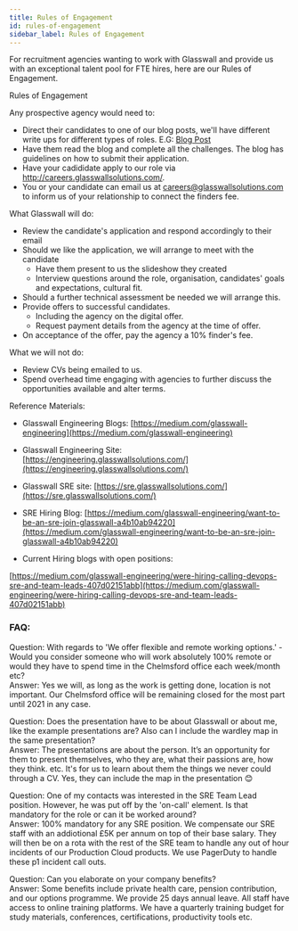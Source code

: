 ```yaml
---
title: Rules of Engagement
id: rules-of-engagement
sidebar_label: Rules of Engagement
---
```


For recruitment agencies wanting to work with Glasswall and provide us with an exceptional talent pool for FTE hires, here are our Rules of Engagement.

Rules of Engagement

Any prospective agency would need to:

- Direct their candidates to one of our blog posts, we'll have different write ups for different types of roles. E.G: [Blog Post](https://medium.com/glasswall-engineering/were-hiring-calling-devops-sre-and-team-leads-407d02151abb)
- Have them read the blog and complete all the challenges. The blog has guidelines on how to submit their application.
- Have your cadididate apply to our role via http://careers.glasswallsolutions.com/.
- You or your candidate can email us at [careers@glasswallsolutions.com](mailto:careers@glasswallsolutions.com) to inform us of your relationship to connect the finders fee.

What Glasswall will do:

- Review the candidate&#39;s application and respond accordingly to their email
- Should we like the application, we will arrange to meet with the candidate
  - Have them present to us the slideshow they created
  - Interview questions around the role, organisation, candidates&#39; goals and expectations, cultural fit.
- Should a further technical assessment be needed we will arrange this.
- Provide offers to successful candidates.
  - Including the agency on the digital offer.
  - Request payment details from the agency at the time of offer.
- On acceptance of the offer, pay the agency a 10% finder&#39;s fee.

What we will not do:

- Review CVs being emailed to us.
- Spend overhead time engaging with agencies to further discuss the opportunities available and alter terms.

Reference Materials:

- Glasswall Engineering Blogs: [https://medium.com/glasswall-engineering](https://medium.com/glasswall-engineering)

- Glasswall Engineering Site: [https://engineering.glasswallsolutions.com/](https://engineering.glasswallsolutions.com/)
- Glasswall SRE site: [https://sre.glasswallsolutions.com/](https://sre.glasswallsolutions.com/)
- SRE Hiring Blog: [https://medium.com/glasswall-engineering/want-to-be-an-sre-join-glasswall-a4b10ab94220](https://medium.com/glasswall-engineering/want-to-be-an-sre-join-glasswall-a4b10ab94220)
- Current Hiring blogs with open positions:

[https://medium.com/glasswall-engineering/were-hiring-calling-devops-sre-and-team-leads-407d02151abb](https://medium.com/glasswall-engineering/were-hiring-calling-devops-sre-and-team-leads-407d02151abb)

### FAQ:
Question: 
With regards to 'We offer flexible and remote working options.' - Would you consider someone who will work absolutely 100% remote or would they have to spend time in the Chelmsford office each week/month etc?  
Answer: 
Yes we will, as long as the work is getting done, location is not important. Our Chelmsford office will be remaining closed for the most part until 2021 in any case.  

Question:
Does the presentation have to be about Glasswall or about me, like the example presentations are? Also can I include the wardley map in the same presentation?  
Answer:
The presentations are about the person. It’s an opportunity for them to present themselves, who they are, what their passions are, how they think. etc.
It's for us to learn about them the things we never could through a CV. Yes, they can include the map in the presentation 😊  

Question:
One of my contacts was interested in the SRE Team Lead position. However, he was put off by the 'on-call' element. Is that mandatory for the role or can it be worked around?  
Answer:
100% mandatory for any SRE position. We compensate our SRE staff with an addiotional £5K per annum on top of their base salary. They will then be on a rota with the rest of the SRE team to handle any out of hour incidents of our Production Cloud products. We use PagerDuty to handle these p1 incident call outs.   

Question:
Can you elaborate on your company benefits?  
Answer:
Some benefits include private health care, pension contribution, and our options programme. We provide 25 days annual leave. All staff have access to online training platforms.
We have a quarterly training budget for study materials, conferences, certifications, productivity tools etc.  


